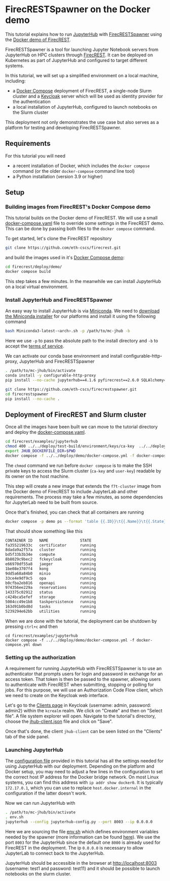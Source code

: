 # FirecRESTSpawner on the Docker demo


This tutorial explains how to run [JupyterHub](https://jupyterhub.readthedocs.io/en/stable/) with [FirecRESTSpawner](https://github.com/eth-cscs/firecrestspawner) using the [Docker demo of FirecREST](https://github.com/eth-cscs/firecrest/tree/master/deploy/demo).

FirecRESTSpawner is a tool for launching Jupyter Notebook servers from JupyterHub on HPC clusters through [FirecREST](https://firecrest.readthedocs.io/en/stable/).
It can be deployed on Kubernetes as part of JupyterHub and configured to target different systems.

In this tutorial, we will set up a simplified environment on a local machine, including:

- a [Docker Compose](https://docs.docker.com/compose) deployment of FirecREST, a single-node Slurm cluster and a [Keycloak](https://www.keycloak.org) server which will be used as identity provider for the authentication
- a local installation of JupyterHub, configured to launch notebooks on the Slurm cluster

This deployment not only demonstrates the use case but also serves as a platform for testing and developing FirecRESTSpawner.


## Requirements

For this tutorial you will need

 * a recent installation of Docker, which includes the `docker compose` command (or the older `docker-compose` command line tool)
 * a Python installation (version 3.9 or higher)


## Setup


### Building images from FirecREST's Docker Compose demo

This tutorial builds on the Docker demo of FirecREST.
We will use a small [docker-compose.yaml](docker-compose.yaml) file to override some settings in the FirecREST demo.
This can be done by passing both files to the `docker compose` command.

To get started, let's clone the FirecREST repository

```bash
git clone https://github.com/eth-cscs/firecrest.git
```

and build the images used in it's [Docker Compose demo](https://github.com/eth-cscs/firecrest/tree/master/deploy/demo):

```bash
cd firecrest/deploy/demo/
docker compose build
```

This step takes a few minutes. In the meanwhile we can install JupyterHub on a local virtual environment.


### Install JupyterHub and FirecRESTSpawner

An easy way to install JupyterHub is via [Miniconda](https://docs.anaconda.com/miniconda/install/).
We need to [download the Miniconda installer](https://docs.anaconda.com/miniconda/install/) for our platforms and install it using the following command

```bash
bash Miniconda3-latest-<arch>.sh -p /path/to/mc-jhub -b
```

Here we use `-p` to pass the absolute path to the install directory and `-b` to accept the [terms of service](https://legal.anaconda.com/policies/en/).

We can activate our conda base environment and install configurable-http-proxy, JupyterHub and FirecRESTSpawner

```bash
. /path/to/mc-jhub/bin/activate
conda install -y configurable-http-proxy
pip install --no-cache jupyterhub==4.1.6 pyfirecrest==2.6.0 SQLAlchemy==1.4.52 oauthenticator==16.3.1 python-hostlist==1.23.0

git clone https://github.com/eth-cscs/firecrestspawner.git
cd firecrestspawner
pip install --no-cache .
```

## Deployment of FirecREST and Slurm cluster

Once all the images have been built we can move to the tutorial directory and deploy the [docker-compose.yaml](docker-compose.yaml).

```bash
cd firecrest/examples/jupyterhub 
chmod 400 ../../deploy/test-build/environment/keys/ca-key  ../../deploy/test-build/environment/keys/user-key
export JHUB_DOCKERFILE_DIR=$PWD
docker compose -f ../../deploy/demo/docker-compose.yml -f docker-compose.yml up --build
```

The `chmod` command we run before `docker compose` is to make the SSH private keys to access the Slurm cluster (`ca-key` and `user-key`) readable by its owner on the host machine.

This step will create a new image that extends the `f7t-cluster` image from the Docker demo of FirecREST to include JupyterLab and other requirements.
The process may take a few minutes, as some dependencies for JupyterLab need to be built from source.

Once that's finished, you can check that all containers are running

```bash
docker compose -p demo ps --format 'table {{.ID}}\t{{.Name}}\t{{.State}}'
```

That should show something like this

```bash
CONTAINER ID   NAME              STATE
fa355219633c   certificator      running
8dada9a2f57a   cluster           running
bd5f33b3b34e   compute           running
8b8029c9bec2   fckeycloak        running
e66970df55a8   jaeger            running
1be08e3707f4   kong              running
9dd5a68a84b0   minio             running
33ce4e9df9c5   opa               running
b0cfba2eb816   openapi           running
974356ee229a   reservations      running
143375c02912   status            running
c424bca5efef   storage           running
5004cc49e1b8   taskpersistence   running
163d91b0bd8d   tasks             running
5239294e62bb   utilities         running
```

When we are done with the tutorial, the deployment can be shutdown by pressing `ctrl+c` and then

```
cd firecrest/examples/jupyterhub
docker compose -f ../../deploy/demo/docker-compose.yml -f docker-compose.yml down
```

### Setting up the authorization

A requirement for running JupyterHub with FirecRESTSpawner is to use an authenticator that prompts users for login and password in exchange for an access token.
That token is then be passed to the spawner, allowing users to authenticate with FirecREST when submitting, stopping or polling for jobs.
For this purpose, we will use an Authorization Code Flow client, which we need to create on the Keycloak web interface.

Let's go to the [Clients page](http://localhost:8080/auth/admin/master/console/#/realms/kcrealm/clients) in Keycloak (username: admin, password: admin2) within the `kcrealm` realm.
We click on "Create" and then on "Select file".
A file system explorer will open.
Navigate to the tutorial's directory, choose the [jhub-client.json](jhub-client.json) file and click on "Save".

Once that's done, the client `jhub-client` can be seen listed on the "Clients" tab of the side panel.


### Launching JupyterHub

The [configuration file](jupyterhub-config.py) provided in this tutorial has all the settings needed for using JupyterHub with our deployment.
Depending on the platform and Docker setup, you may need to adjust a few lines in the configuration to set the correct host IP address for the Docker bridge network. On most Linux systems, you can find this address with `ip addr show docker0`. It is typically `172.17.0.1`, which you can use to replace `host.docker.internal` in the configuration if the latter doesn't work.

Now we can run JupyterHub with

```bash
. /path/to/mc-jhub/bin/activate
. env.sh 
jupyterhub --config jupyterhub-config.py --port 8003 --ip 0.0.0.0
```
Here we are sourcing the file [env.sh](env.sh) which defines environment variables needed by the spawner (more information can be found [here](https://firecrestspawner.readthedocs.io/en/latest/authentication.html)).
We use the port `8003` for the JupyterHub since the default one `8000` is already used for FirecREST in the deployment.
The ip `0.0.0.0` is necessary to allow JupyterLab to connect back to the JupyterHub.

JupyterHub should be accessible in the browser at [http://localhost:8003](http://localhost:8003/) (username: test1 and password: test11) and it should be possible to launch notebooks on the slurm cluster.

